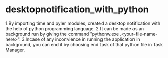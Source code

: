 # desktopnotification_with_python

1.By importing time and pyler modules, created a desktop notification with the help of python programming language.
2.It can be made as an background run by giving the command "pythonw.exe .\<your-file-name-here>".
3.Incase of any inconvience in running the application in background, you can end it by choosing end task of that python file in Task Manager.
